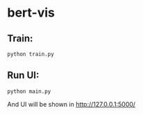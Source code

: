 # bert-vis


## Train:

`python train.py `

## Run UI:

`python main.py `

And UI will be shown in http://127.0.0.1:5000/
